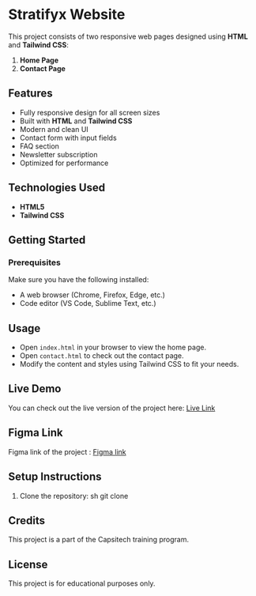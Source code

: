 # Stratifyx Website

This project consists of two responsive web pages designed using **HTML** and **Tailwind CSS**:
1. **Home Page**
2. **Contact Page**

## Features
- Fully responsive design for all screen sizes
- Built with **HTML** and **Tailwind CSS**
- Modern and clean UI
- Contact form with input fields
- FAQ section
- Newsletter subscription
- Optimized for performance

## Technologies Used
- **HTML5**
- **Tailwind CSS**

## Getting Started
### Prerequisites
Make sure you have the following installed:
- A web browser (Chrome, Firefox, Edge, etc.)
- Code editor (VS Code, Sublime Text, etc.)


## Usage
- Open `index.html` in your browser to view the home page.
- Open `contact.html` to check out the contact page.
- Modify the content and styles using Tailwind CSS to fit your needs.

## Live Demo
You can check out the live version of the project here: [Live Link](https://capsitech-m1-joysekhar.netlify.app/) 

## Figma Link
Figma link of the project : [Figma link](https://www.figma.com/design/pP1qkOGf8W9AvnAtytuxoJ/CT-Design-9?node-id=3-575&t=cusTx8AWdh5y6A3X-0)

## Setup Instructions
1. Clone the repository:
   sh
   git clone 

## Credits
This project is a part of the Capsitech training program.

## License
This project is for educational purposes only.
